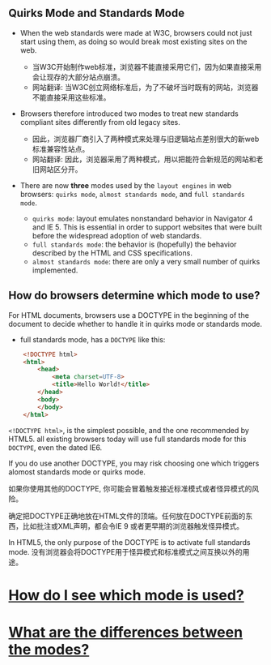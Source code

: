

## Quirks Mode and Standards Mode


- When the web standards were made at W3C, browsers could not just start using them, as doing so would break most existing sites on the web. 
    + 当W3C开始制作web标准，浏览器不能直接采用它们，因为如果直接采用会让现存的大部分站点崩溃。
    + 网站翻译: 当W3C创立网络标准后，为了不破坏当时既有的网站，浏览器不能直接采用这些标准。

- Browsers therefore introduced two modes to treat new standards compliant sites differently from old legacy sites.
    + 因此，浏览器厂商引入了两种模式来处理与旧逻辑站点差别很大的新web标准兼容性站点。
    + 网站翻译: 因此，浏览器采用了两种模式，用以把能符合新规范的网站和老旧网站区分开。

- There are now **three** modes used by the `layout engines` in web browsers: `quirks mode`, `almost standards mode`, and `full standards mode`.
    + `quirks mode`: layout emulates nonstandard behavior in Navigator 4 and IE 5. This is essential in order to support websites that were built before the widespread adoption of web standards.
    + `full standards mode`: the behavior is (hopefully) the behavior described by the HTML and CSS specifications.
    + `almost standards mode`: there are only a very small number of quirks implemented.


## How do browsers determine which mode to use?

For HTML documents, browsers use a DOCTYPE in the beginning of the document to decide whether to handle it in quirks mode or standards mode.

- full standards mode, has a `DOCTYPE` like this: 
``` HTML
    <!DOCTYPE html>
    <html>
        <head>
            <meta charset=UTF-8>
            <title>Hello World!</title>
        </head>
        <body>
        </body>
    </html>
```
`<!DOCTYPE html>`, is the simplest possible, and the one recommended by HTML5. all existing browsers today will use full standards mode for this `DOCTYPE`, even the dated IE6.

If you do use another DOCTYPE, you may risk choosing one which triggers alomost standards mode or quirks mode.

如果你使用其他的DOCTYPE, 你可能会冒着触发接近标准模式或者怪异模式的风险。

确定把DOCTYPE正确地放在HTML文件的顶端。任何放在DOCTYPE前面的东西，比如批注或XML声明，都会令IE 9 或者更早期的浏览器触发怪异模式。

In HTML5, the only purpose of the DOCTYPE is to activate full standards mode. 
没有浏览器会将DOCTYPE用于怪异模式和标准模式之间互换以外的用途。


# [How do I see which mode is used?]()

# [What are the differences between the modes?]()
